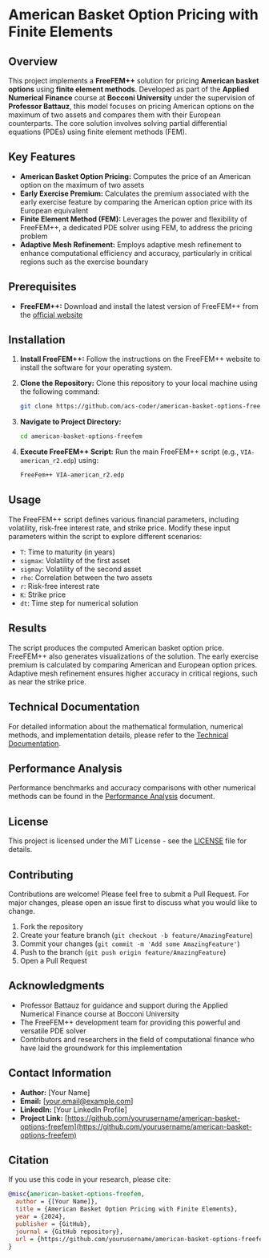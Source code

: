 # American Basket Option Pricing with Finite Elements

## Overview

This project implements a **FreeFEM++** solution for pricing **American basket options** using **finite element methods**. Developed as part of the **Applied Numerical Finance** course at **Bocconi University** under the supervision of **Professor Battauz**, this model focuses on pricing American options on the maximum of two assets and compares them with their European counterparts. The core solution involves solving partial differential equations (PDEs) using finite element methods (FEM).

## Key Features

* **American Basket Option Pricing:** Computes the price of an American option on the maximum of two assets
* **Early Exercise Premium:** Calculates the premium associated with the early exercise feature by comparing the American option price with its European equivalent
* **Finite Element Method (FEM):** Leverages the power and flexibility of FreeFEM++, a dedicated PDE solver using FEM, to address the pricing problem
* **Adaptive Mesh Refinement:** Employs adaptive mesh refinement to enhance computational efficiency and accuracy, particularly in critical regions such as the exercise boundary

## Prerequisites

* **FreeFEM++:** Download and install the latest version of FreeFEM++ from the [official website](https://doc.freefem.org/introduction/download.html)

## Installation

1. **Install FreeFEM++:** Follow the instructions on the FreeFEM++ website to install the software for your operating system.

2. **Clone the Repository:** Clone this repository to your local machine using the following command:
   ```bash
   git clone https://github.com/acs-coder/american-basket-options-freefem.git
   ```

3. **Navigate to Project Directory:**
   ```bash
   cd american-basket-options-freefem
   ```

4. **Execute FreeFEM++ Script:** Run the main FreeFEM++ script (e.g., `VIA-american_r2.edp`) using:
   ```bash
   FreeFem++ VIA-american_r2.edp 
   ```

## Usage

The FreeFEM++ script defines various financial parameters, including volatility, risk-free interest rate, and strike price. Modify these input parameters within the script to explore different scenarios:

* `T`: Time to maturity (in years)
* `sigmax`: Volatility of the first asset
* `sigmay`: Volatility of the second asset
* `rho`: Correlation between the two assets
* `r`: Risk-free interest rate
* `K`: Strike price
* `dt`: Time step for numerical solution

## Results

The script produces the computed American basket option price. FreeFEM++ also generates visualizations of the solution. The early exercise premium is calculated by comparing American and European option prices. Adaptive mesh refinement ensures higher accuracy in critical regions, such as near the strike price.

## Technical Documentation

For detailed information about the mathematical formulation, numerical methods, and implementation details, please refer to the [Technical Documentation](docs/technical.md).

## Performance Analysis

Performance benchmarks and accuracy comparisons with other numerical methods can be found in the [Performance Analysis](docs/performance.md) document.

## License

This project is licensed under the MIT License - see the [LICENSE](LICENSE) file for details.

## Contributing

Contributions are welcome! Please feel free to submit a Pull Request. For major changes, please open an issue first to discuss what you would like to change.

1. Fork the repository
2. Create your feature branch (`git checkout -b feature/AmazingFeature`)
3. Commit your changes (`git commit -m 'Add some AmazingFeature'`)
4. Push to the branch (`git push origin feature/AmazingFeature`)
5. Open a Pull Request

## Acknowledgments

* Professor Battauz for guidance and support during the Applied Numerical Finance course at Bocconi University
* The FreeFEM++ development team for providing this powerful and versatile PDE solver
* Contributors and researchers in the field of computational finance who have laid the groundwork for this implementation

## Contact Information

* **Author:** [Your Name]
* **Email:** [your.email@example.com]
* **LinkedIn:** [Your LinkedIn Profile]
* **Project Link:** [https://github.com/yourusername/american-basket-options-freefem](https://github.com/yourusername/american-basket-options-freefem)

## Citation

If you use this code in your research, please cite:
```bibtex
@misc{american-basket-options-freefem,
  author = {[Your Name]},
  title = {American Basket Option Pricing with Finite Elements},
  year = {2024},
  publisher = {GitHub},
  journal = {GitHub repository},
  url = {https://github.com/yourusername/american-basket-options-freefem}
}
```
